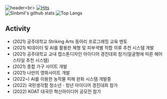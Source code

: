 ![header](https://capsule-render.vercel.app/api?type=slice&color=8C8CF5&height=300&section=header&text=Sinbmil%20&fontSize=100&fontColor='#3c3c3c')<br>
[![Hits](https://hits.seeyoufarm.com/api/count/incr/badge.svg?url=https%3A%2F%2Fgithub.com%2FSinbmil%2Fhit-counter&count_bg=%2379C83D&title_bg=%23F315C0&icon=&icon_color=%23E7E7E7&title=hits&edge_flat=false)](https://hits.seeyoufarm.com)<br>
![Sinbmil's github stats](https://github-readme-stats.vercel.app/api?username=Sinbmil&show_icons=true&theme=radical)
![Top Langs](https://github-readme-stats.vercel.app/api/top-langs/?username=Sinbmil&layout=compact&theme=radical)
<br>
## Activity
* (2021) 공주대학교 Striking Arts 동아리 프로그래밍 교육 멘토
* (2021) 빅데이터 및 AI를 활용한 체형 및 피부색별 적합 의류 추천 시스템 개발
* (2021) 공주대학교 교내 캡스톤디자인 아이디어 경진대회 참가(얼굴형에 따른 헤어 스타일 추천 시스템)
* (2021) 종합 가구 사이트 개발
* (2021) 나만의 영화사이트 개발
* (2022~) AI를 이용한 농작물 피해 완화 시스템 개발중
* (2022) 국민생각함 청소년ㆍ청년 아이디어 경진대회 참가
* (2022) KOAT 대국민 혁신아이디어 공모전 참가
